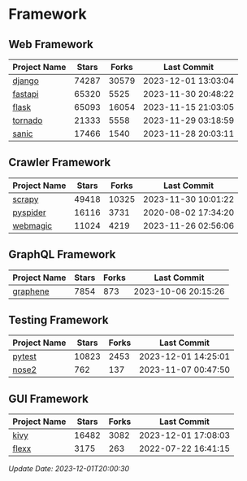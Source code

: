 # Framework

## Web Framework
| Project Name | Stars | Forks | Last Commit |
| ------------ | ----- | ----- | ----------- |
| [django](https://github.com/django/django) | 74287 | 30579 | 2023-12-01 13:03:04 |
| [fastapi](https://github.com/tiangolo/fastapi) | 65320 | 5525 | 2023-11-30 20:48:22 |
| [flask](https://github.com/pallets/flask) | 65093 | 16054 | 2023-11-15 21:03:05 |
| [tornado](https://github.com/tornadoweb/tornado) | 21333 | 5558 | 2023-11-29 03:18:59 |
| [sanic](https://github.com/sanic-org/sanic) | 17466 | 1540 | 2023-11-28 20:03:11 |

## Crawler Framework
| Project Name | Stars | Forks | Last Commit |
| ------------ | ----- | ----- | ----------- |
| [scrapy](https://github.com/scrapy/scrapy) | 49418 | 10325 | 2023-11-30 10:01:22 |
| [pyspider](https://github.com/binux/pyspider) | 16116 | 3731 | 2020-08-02 17:34:20 |
| [webmagic](https://github.com/code4craft/webmagic) | 11024 | 4219 | 2023-11-26 02:56:06 |

## GraphQL Framework
| Project Name | Stars | Forks | Last Commit |
| ------------ | ----- | ----- | ----------- |
| [graphene](https://github.com/graphql-python/graphene) | 7854 | 873 | 2023-10-06 20:15:26 |

## Testing Framework
| Project Name | Stars | Forks | Last Commit |
| ------------ | ----- | ----- | ----------- |
| [pytest](https://github.com/pytest-dev/pytest) | 10823 | 2453 | 2023-12-01 14:25:01 |
| [nose2](https://github.com/nose-devs/nose2) | 762 | 137 | 2023-11-07 00:47:50 |

## GUI Framework
| Project Name | Stars | Forks | Last Commit |
| ------------ | ----- | ----- | ----------- |
| [kivy](https://github.com/kivy/kivy) | 16482 | 3082 | 2023-12-01 17:08:03 |
| [flexx](https://github.com/flexxui/flexx) | 3175 | 263 | 2022-07-22 16:41:15 |

*Update Date: 2023-12-01T20:00:30*